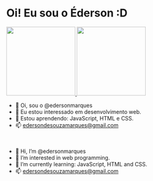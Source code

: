 <h1>Oi! Eu sou o Éderson :D</h1>

<div>
<a href="https://github.com/edersonmarques">
<img height="180em" src="https://github-readme-stats.vercel.app/api/top-langs/?username=edersonmarques&layout=compact&langs_count=7&theme=dracula"/>
<img height="180em" src="https://github-readme-stats.vercel.app/api?username=edersonmarques&show_icons=true&theme=dracula&include_all_commits=true&count_private=true"/>
</div>
  </a>

</p>

- 👋 Oi, sou o @edersonmarques
- 👀 Eu estou interessado em desenvolvimento web.
- 🌱 Estou aprendendo: JavaScript, HTML e CSS.
- 📫 edersondesouzamarques@gmail.com

<br>

- 👋 Hi, I’m @edersonmarques
- 👀 I’m interested in web programming.
- 🌱 I’m currently learning: JavaScript, HTML and CSS.
- 📫 edersondesouzamarques@gmail.com
